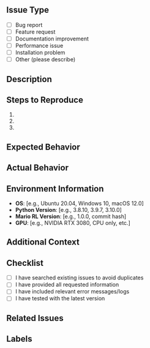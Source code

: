 ## Issue Type
<!-- Please delete options that are not relevant -->
- [ ] Bug report
- [ ] Feature request
- [ ] Documentation improvement
- [ ] Performance issue
- [ ] Installation problem
- [ ] Other (please describe)

## Description
<!-- Please provide a clear and detailed description of the issue -->

## Steps to Reproduce
<!-- Please provide detailed steps to reproduce the issue -->
1. 
2. 
3. 

## Expected Behavior
<!-- Please describe what you expected to happen -->

## Actual Behavior
<!-- Please describe what actually happened -->

## Environment Information
<!-- Please provide the following information -->
- **OS**: [e.g., Ubuntu 20.04, Windows 10, macOS 12.0]
- **Python Version**: [e.g., 3.8.10, 3.9.7, 3.10.0]
- **Mario RL Version**: [e.g., 1.0.0, commit hash]
- **GPU**: [e.g., NVIDIA RTX 3080, CPU only, etc.]

## Additional Context
<!-- Please provide any additional context, logs, screenshots, or error messages -->

## Checklist
<!-- Please ensure you have completed the following -->
- [ ] I have searched existing issues to avoid duplicates
- [ ] I have provided all requested information
- [ ] I have included relevant error messages/logs
- [ ] I have tested with the latest version

## Related Issues
<!-- Please link any related issues here -->

## Labels
<!-- Please add appropriate labels (e.g., bug, enhancement, documentation) -->
